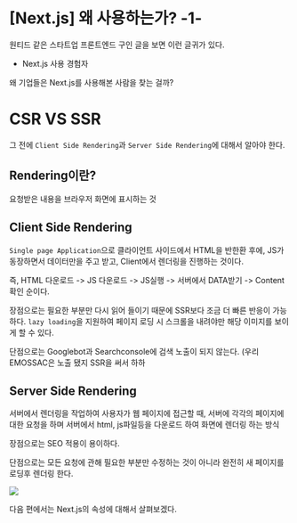 # [Next.js] 왜 사용하는가? -1-

원티드 같은 스타트업 프론트엔드 구인 글을 보면 이런 글귀가 있다.

- Next.js 사용 경험자

왜 기업들은 Next.js를 사용해본 사람을 찾는 걸까?

# CSR VS SSR

그 전에 `Client Side Rendering`과 `Server Side Rendering`에 대해서 알아야 한다.

## Rendering이란?

요청받은 내용을 브라우저 화면에 표시하는 것

## Client Side Rendering

`Single page Application`으로 클라이언트 사이드에서 HTML을 반한환 후에, JS가 동장하면서 데이터만을 주고 받고, Client에서 렌더링을 진행하는 것이다.

즉, HTML 다운로드 -> JS 다운로드 -> JS실행 -> 서버에서 DATA받기 -> Content 확인 순이다.

장점으로는 필요한 부분만 다시 읽어 들이기 때문에 SSR보다 조금 더 빠른 반응이 가능하다.
`lazy loading`을 지원하여 페이지 로딩 시 스크롤을 내려야만 해당 이미지를 보이게 할 수 있다.

단점으로는
Googlebot과 Searchconsole에 검색 노출이 되지 않는다. (우리 EMOSSAC은 노출 됐지 SSR을 써서 하하

## Server Side Rendering

서버에서 렌더링을 작업하여 사용자가 웹 페이지에 접근할 때, 서버에 각각의 페이지에 대한 요청을 하며 서버에서 html, js파일등을 다운로드 하여 화면에 렌더링 하는 방식

장점으로는 SEO 적용이 용이하다.

단점으로는
모든 요청에 관해 필요한 부분만 수정하는 것이 아니라 완전히 새 페이지를 로딩후 렌더링 한다.

![](https://velog.velcdn.com/images/dawn0814/post/4d64a58d-fd19-4d5d-a6da-3713552ae944/image.png)

다음 편에서는 Next.js의 속성에 대해서 살펴보겠다.
